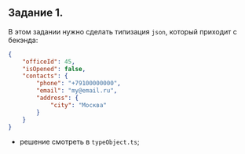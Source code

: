 ## Задание 1.

В этом задании нужно сделать типизация `json`, который приходит с бекэнда:
```json
{
    "officeId": 45,
    "isOpened": false,
    "contacts": {
        "phone": "+79100000000",
        "email": "my@email.ru",
        "address": {
            "city": "Москва"
        }
    }
}
```
- решение смотреть в `typeObject.ts`;
